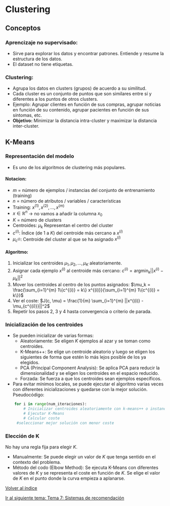 # Clustering
## Conceptos
### Aprencizaje no supervisado:
- Sirve para explorar los datos y encontrar patrones. Entiende y resume la estructura de los datos.
- El dataset no tiene etiquetas.

### Clustering:
- Agrupa los datos en clusters (grupos) de acuerdo a su similitud.
- Cada cluster es un conjunto de puntos que son similares entre sí y diferentes a los puntos de otros clusters.
- Ejemplo: Agrupar clientes en función de sus compras, agrupar noticias en función de su contenido, agrupar pacientes en función de sus síntomas, etc.
- **Objetivo:** Minimizar la distancia intra-cluster y maximizar la distancia inter-cluster.

## K-Means
### Representación del modelo
- Es uno de los algoritmos de clustering más populares.
#### Notacion:
  - $m$ = número de ejemplos / instancias del conjunto de entrenamiento (training)
  - $n$ = número de atributos / variables / características
  - Training: $x^{(1)}, x^{(2)}, … , x^{(m)}$
  - $x \in \mathbb{R}^n$ → no vamos a añadir la columna $x_0$
  - $K$ = número de clusters
  - Centroides: $\mu_k$ Representan el centro del cluster
  - $c^{(i)}$: Índice (de 1 a $K$) del centroide más cercano a $x^{(i)}$
  - $\mu_{c^{(i)}}$: Centroide del cluster al que se ha asignado $x^{(i)}$
#### Algoritmo:
  1. Inicializar los centroides $\mu_1, \mu_2, …, \mu_K$ aleatoriamente.
  2. Asignar cada ejemplo $x^{(i)}$ al centroide más cercano: $c^{(i)} = \text{argmin}_k ||x^{(i)} - \mu_k||^2$
  3. Mover los centroides al centro de los puntos asignados: $\mu_k = \frac{\sum_{i=1}^{m} 1\{c^{(i)} = k\} x^{(i)}}{\sum_{i=1}^{m} 1\{c^{(i)} = k\}}$
  4. Ver el coste: $J(c, \mu) = \frac{1}{m} \sum_{i=1}^{m} ||x^{(i)} - \mu_{c^{(i)}}||^2$
  5. Repetir los pasos 2, 3 y 4 hasta convergencia o criterio de parada.

### Inicialización de los centroides
- Se pueden inicializar de varias formas:
  - Aleatoriamente: Se eligen $K$ ejemplos al azar y se toman como centroides.
  - K-Means++: Se elige un centroide aleatorio y luego se eligen los siguientes de forma que estén lo más lejos posible de los ya elegidos.
  - PCA (Principal Component Analysis): Se aplica PCA para reducir la dimensionalidad y se eligen los centroides en el espacio reducido.
  - Forzada: Se fuerza a que los centroides sean ejemplos específicos.
- Para evitar mínimos locales, se puede ejecutar el algoritmo varias veces con diferentes inicializaciones y quedarse con la mejor solución. Pseudocódigo:
```python
    for i in range(num_iteraciones):
        # Inicializar centroides aleatoriamente con k-means++ o instancias del dataset
        # Ejecutar K-Means
        # Calcular coste
     #seleccionar mejor solución con menor coste
```

### Elección de K
No hay una regla fija para elegir $K$.
- Manualmente: Se puede elegir un valor de $K$ que tenga sentido en el contexto del problema.
- Método del codo (Elbow Method): Se ejecuta K-Means con diferentes valores de $K$ y se representa el coste en función de $K$. Se elige el valor de $K$ en el punto donde la curva empieza a aplanarse.

[Volver al índice](../../README.md)

[Ir al siguiente tema: Tema 7: Sistemas de recomendación](../Tema7/Tema7.md)
